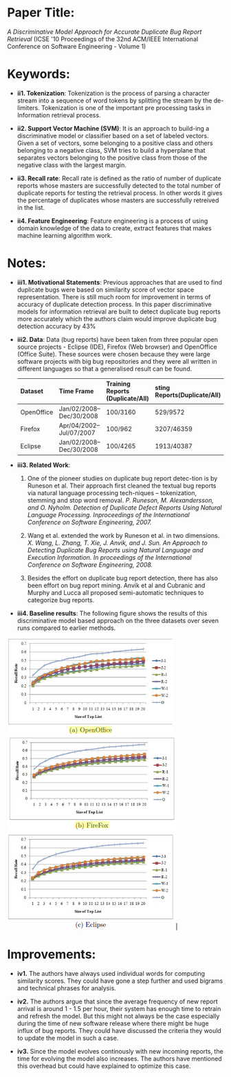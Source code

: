 # Paper Title:
*A Discriminative Model Approach for Accurate Duplicate Bug Report Retrieval* 
(ICSE '10 Proceedings of the 32nd ACM/IEEE International Conference on Software Engineering - Volume 1)


# Keywords:
* **ii1. Tokenization**: Tokenization is the process of parsing a character stream into a sequence of word tokens by splitting the stream by the de-limiters. Tokenization is one of the important pre processing tasks in Information retrieval process.

* **ii2. Support Vector Machine (SVM)**: It is an approach to build-ing a discriminative model or classifier based on a set of labeled vectors. Given a set of vectors, some belonging to a positive class and others belonging to a negative class, SVM tries to build a hyperplane that separates vectors belonging to the positive class from those of the negative class with the largest margin.

* **ii3. Recall rate**: Recall rate is defined as the ratio of number of duplicate reports whose masters are successfully detected to the total number of duplicate reports for testing the retrieval process. In other words it gives the percentage of duplicates whose masters are successfully retreived in the list.

* **ii4. Feature Engineering**: Feature engineering is a process of using domain knowledge of the data to create, extract features that makes machine learning algorithm work.

# Notes:
* **iii1. Motivational Statements**:
Previous approaches that are used to find duplicate bugs were based on similarity score of vector space representation.
There is still much room for improvement in terms of accuracy of duplicate detection process. In this paper discriminative models for information retrieval are built to detect duplicate bug reports more accurately which the authors claim would improve duplicate bug detection accuracy by 43%

* **iii2. Data**:
Data (bug reports) have been taken from three popular open source projects - Eclipse (IDE), Firefox (Web browser) and OpenOffice (Office Suite). These sources were chosen because they were large software projects with big bug repositories and they were all written in different languages so that a generalised result can be found.


  | Dataset | Time Frame | Training Reports (Duplicate/All) | sting Reports(Duplicate/All)| 
  ----------|------------|----------------------------------|-----------------------------|
  |OpenOffice |Jan/02/2008–Dec/30/2008|100/3160|529/9572 |
  |Firefox|Apr/04/2002–Jul/07/2007|100/962|3207/46359 |
  |Eclipse |Jan/02/2008–Dec/30/2008|100/4265|1913/40387 |

* **iii3. Related Work**:
  1. One of the pioneer studies on duplicate bug report detec-tion is by Runeson et al. Their approach first cleaned the textual bug reports via natural language processing tech-niques – tokenization, stemming and stop word removal. 
    *P. Runeson, M. Alexandersson, and O. Nyholm. Detection of Duplicate Defect Reports Using Natural Language Processing. Inproceedings of the International Conference on Software Engineering, 2007.*
    
  2. Wang et al. extended the work by Runeson et al. in two dimensions.
    *X. Wang, L. Zhang, T. Xie, J. Anvik, and J. Sun. An Approach to Detecting Duplicate Bug Reports using Natural Language and Execution Information. In proceedings of the International Conference on Software Engineering, 2008.*

  3. Besides the effort on duplicate bug report detection, there has also been effort on bug report mining. Anvik et al and Cubranic and Murphy and Lucca all proposed semi-automatic techniques to categorize bug reports.

* **iii4. Baseline results**: The following figure shows the results of this discriminative model based approach on the three datasets over seven runs compared to earlier methods.

![Open office](pics/openoffice.png) ![Firefox](pics/firefox.png) ![Eclipse](pics/eclipse.png)|

# Improvements:
* **iv1.** The authors have always used individual words for computing similarity scores. They could have gone a step further and used bigrams and technical phrases for analysis.
* **iv2.** The authors argue that since the average frequency of new report arrival is around 1 - 1.5 per hour, their system has enough time to retrain and refresh the model. But this might not always be the case especially during the time of new software release where there might be huge influx of bug reports. They could have discussed the criteria they would to update the model in such a case.  

* **iv3.** Since the model evolves continously with new incoming reports, the time for evolving the model also increases. The authors have mentioned this overhead but could have explained to optimize this case.

